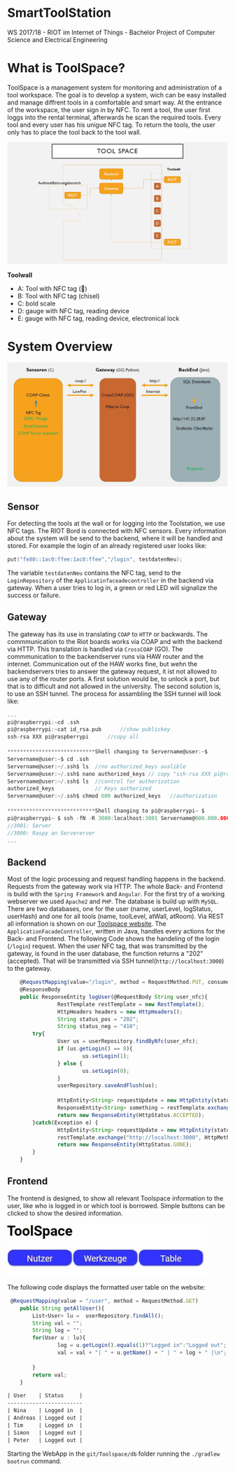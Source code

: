 # SmartToolStation
  
WS 2017/18 - RIOT im Internet of Things - Bachelor Project of Computer Science and Electrical Engineering 
   
# What is ToolSpace?
  
ToolSpace is a management system for monitoring and administration of a tool workspace.
The goal is to develop a system, wich can be easy installed and manage diffrent tools in a comfortable and smart way.
At the entrance of the workspace, the user sign in by NFC. To rent a tool, the user first loggs into the rental terminal, afterwards he scan the required tools.
Every tool and every user has his unigue NFC tag. 
To return the tools, the user only has to place the tool back to the tool wall.
        
![Toolspaceübersicht](images/ToolSpace_Uebersicht.jpg)

**Toolwall**
  
  - A: Tool with NFC tag (:hammer:)
  - B: Tool with NFC tag (chisel)
  - C: bold scale
  - D: gauge with NFC tag, reading device
  - E: gauge with NFC tag, reading device, electronical lock
  


    
# System Overview
   
![Planungsübersicht](images/aufbau_Toolspace.JPG)


## Sensor

For detecting the tools at the wall or for logging into the Toolstation, we use NFC tags. The RIOT Bord is connected with NFC sensors. Every information about the system will be send to the backend, where it will be handled and stored. For example the login of an already registered user looks like:

``` c
put("fe80::1ac0:ffee:1ac0:ffee","/login", testdatenNeu);
```

The variable `testdatenNeu` contains the NFC tag, send to the `LoginRepository` of the `Applicatinfaceadecontroller` in the backend via gateway. When a user tries to log in, a green or red LED will signalize the success or failure.

## Gateway

The gateway has its use in translating `COAP` to `HTTP` or backwards. The commmunication to the Riot boards works via COAP and with the backend via HTTP. This translation is handled via `CrossCOAP` (GO). The commmunication to the backendserver runs via HAW router and the internet. Communication out of the HAW works fine, but wehn the backendservers tries to answer the gateway request, it ist not allowed to use any of the router ports. A first solution would be, to unlock a port, but that is to difficult and not allowed in the university. The second solution is, to use an SSH tunnel. The process for assambling the SSH tunnel will look like:

``` go
...
pi@raspberrypi:~cd .ssh		
pi@raspberrypi:~cat id_rsa.pub		//show publickey
ssh-rsa XXX pi@raspberrypi		//copy all

****************************Shell changing to Servername@user:~$
Servername@user:~$ cd .ssh
Servername@user:~/.ssh$ ls	//no authorized_keys avalible
Servername@user:~/.ssh$ nano authorized_keys // copy "ssh-rsa XXX pi@raspberrypi" into the file
Servername@user:~/.ssh$ ls	//control for authorization
authorized_keys				// Keys authorized
Servername@user:~/.ssh$ chmod 600 authorized_keys	//authorization

****************************Shell changing to pi@raspberrypi~ $
pi@raspberrypi~ $ ssh -fN -R 3000:localhost:3001 Servername@000.000.000.000 //reverse ssh
//3001: Server
//3000: Raspy an Servererver
...
```

## Backend

Most of the logic processing and request handling happens in the backend. Requests from the gateway work via HTTP. The whole Back- and Frontend is build with the `Spring Framework` and `Angular`. For the first try of a working webserver we used `Apache2` and `PHP`. The database is build up with `MySQL`. There are two databases, one for the user (name, userLevel, logStatus, userHash) and one for all tools (name, toolLevel, atWall, atRoom). Via REST all information is shown on our [Toolspace website](http://141.22.28.87/). The `ApplicationFacadeController`, written in Java, handles every actions for the Back- and Frontend. The following Code shows the handeling of the login (`/login`) request. When the user NFC tag, that was transmitted by the gateway, is found in the user database, the function returns a "202" (accepted). That will be transmitted via SSH tunnel(`http://localhost:3000`) to the gateway.

``` ts
    @RequestMapping(value="/login", method = RequestMethod.PUT, consumes = {MediaType.TEXT_PLAIN_VALUE}, produces = "text/plain")
    @ResponseBody
    public ResponseEntity logUser(@RequestBody String user_nfc){
                RestTemplate restTemplate = new RestTemplate();
                HttpHeaders headers = new HttpHeaders();
                String status_pos = "202";
                String status_neg = "410";
        try{
                User us = userRepository.findByNfc(user_nfc);
                if (us.getLogin() == 0){
                        us.setLogin(1);
                } else {
                        us.setLogin(0);
                }
                userRepository.saveAndFlush(us);

                HttpEntity<String> requestUpdate = new HttpEntity(status_pos, headers);
                ResponseEntity<String> something = restTemplate.exchange("http://localhost:3000", HttpMethod.PUT, requestUpdate, String.class);
                return new ResponseEntity(HttpStatus.ACCEPTED);
        }catch(Exception e) {
                HttpEntity<String> requestUpdate = new HttpEntity(status_neg, headers);
                restTemplate.exchange("http://localhost:3000", HttpMethod.PUT, requestUpdate, Void.class);
                return new ResponseEntity(HttpStatus.GONE);
        }
    }
```

## Frontend

The frontend is designed, to show all relevant Toolspace information to the user, like who is logged in or which tool is borrowed. Simple buttons can be clicked to show the desired information. 

![Websitdesign](images/website.JPG)

The following code displays the formatted user table on the website:

``` ts
 @RequestMapping(value = "/user", method = RequestMethod.GET)
    public String getAllUser(){
        List<User> lu =  userRepository.findAll();
        String val = "";
        String log = "";
        for(User u : lu){
                log = u.getLogin().equals(1)?"Logged in":"Logged out";
                val = val + "| " + u.getName() + " | " + log + " |\n";

        }
        return val;
    }
```

``` html
| User    | Status     |
------------------------
| Nina    | Logged in  |
| Andreas | Logged out |
| Tim     | Logged in  |
| Simon   | Logged out |
| Peter   | Logged out |
```

Starting the WebApp in the `git/Toolspace/db` folder running the `./gradlew bootrun` command.
